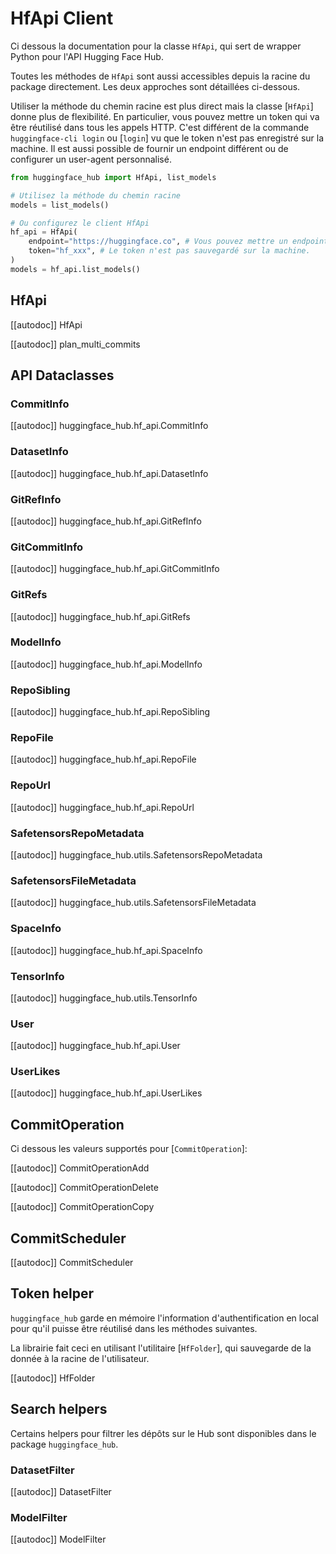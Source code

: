 <!--⚠️ Note that this file is in Markdown but contain specific syntax for our doc-builder (similar to MDX) that may not be
rendered properly in your Markdown viewer.
-->

# HfApi Client

Ci dessous la documentation pour la classe `HfApi`, qui sert de wrapper Python pour l'API Hugging Face Hub.

Toutes les méthodes de `HfApi` sont aussi accessibles depuis la racine du package directement. Les deux approches sont détaillées ci-dessous.

Utiliser la méthode du chemin racine est plus direct mais la classe [`HfApi`] donne plus de flexibilité.
En particulier,  vous pouvez mettre un token qui va être réutilisé dans tous les appels HTTP. C'est
différent de la commande `huggingface-cli login` ou [`login`] vu que le token n'est pas enregistré
sur la machine. Il est aussi possible de fournir un endpoint différent ou de configurer un user-agent
personnalisé.

```python
from huggingface_hub import HfApi, list_models

# Utilisez la méthode du chemin racine
models = list_models()

# Ou configurez le client HfApi
hf_api = HfApi(
    endpoint="https://huggingface.co", # Vous pouvez mettre un endpoint de Hub privéC.
    token="hf_xxx", # Le token n'est pas sauvegardé sur la machine.
)
models = hf_api.list_models()
```

## HfApi

[[autodoc]] HfApi

[[autodoc]] plan_multi_commits

## API Dataclasses

### CommitInfo

[[autodoc]] huggingface_hub.hf_api.CommitInfo

### DatasetInfo

[[autodoc]] huggingface_hub.hf_api.DatasetInfo

### GitRefInfo

[[autodoc]] huggingface_hub.hf_api.GitRefInfo

### GitCommitInfo

[[autodoc]] huggingface_hub.hf_api.GitCommitInfo

### GitRefs

[[autodoc]] huggingface_hub.hf_api.GitRefs

### ModelInfo

[[autodoc]] huggingface_hub.hf_api.ModelInfo

### RepoSibling

[[autodoc]] huggingface_hub.hf_api.RepoSibling

### RepoFile

[[autodoc]] huggingface_hub.hf_api.RepoFile

### RepoUrl

[[autodoc]] huggingface_hub.hf_api.RepoUrl

### SafetensorsRepoMetadata

[[autodoc]] huggingface_hub.utils.SafetensorsRepoMetadata

### SafetensorsFileMetadata

[[autodoc]] huggingface_hub.utils.SafetensorsFileMetadata

### SpaceInfo

[[autodoc]] huggingface_hub.hf_api.SpaceInfo

### TensorInfo

[[autodoc]] huggingface_hub.utils.TensorInfo

### User

[[autodoc]] huggingface_hub.hf_api.User

### UserLikes

[[autodoc]] huggingface_hub.hf_api.UserLikes

## CommitOperation

Ci dessous les valeurs supportés pour [`CommitOperation`]:

[[autodoc]] CommitOperationAdd

[[autodoc]] CommitOperationDelete

[[autodoc]] CommitOperationCopy

## CommitScheduler

[[autodoc]] CommitScheduler

## Token helper

`huggingface_hub` garde en mémoire l'information d'authentification en local pour qu'il puisse être réutilisé
dans les méthodes suivantes.

La librairie fait ceci en utilisant l'utilitaire [`HfFolder`], qui sauvegarde de la donnée
à la racine de l'utilisateur.

[[autodoc]] HfFolder

## Search helpers

Certains helpers pour filtrer les dépôts sur le Hub sont disponibles dans le package
`huggingface_hub`.

### DatasetFilter

[[autodoc]] DatasetFilter

### ModelFilter

[[autodoc]] ModelFilter

